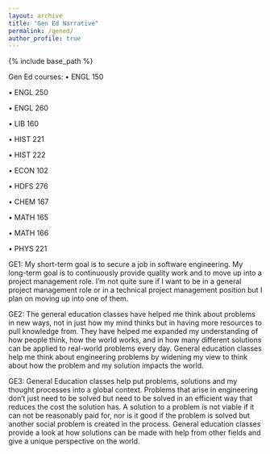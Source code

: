 ```yaml
---
layout: archive
title: "Gen Ed Narrative"
permalink: /gened/
author_profile: true
---
```


{% include base_path %}

Gen Ed courses:
•	ENGL 150

•	ENGL 250

•	ENGL 260

•	LIB 160

•	HIST 221

•	HIST 222

•	ECON 102

•	HDFS 276

•	CHEM 167

•	MATH 165

•	MATH 166

•	PHYS 221

GE1:
                My short-term goal is to secure a job in software engineering. My long-term goal 
				is to continuously provide quality work and to move up into a project management role. 
				I’m not quite sure if I want to be in a general project management role or in a technical 
				project management position but I plan on moving up into one of them.
 
GE2:
                The general education classes have helped me think about problems in new ways, not in just 
				how my mind thinks but in having more resources to pull knowledge from. They have helped me
				expanded my understanding of how people think, how the world works, and in how many different
				solutions can be applied to real-world problems every day. General education classes help me 
				think about engineering problems by widening my view to think about how the problem and my 
				solution impacts the world.
 
GE3:
                General Education classes help put problems, solutions and my thought processes into a global 
				context. Problems that arise in engineering don’t just need to be solved but need to be solved 
				in an efficient way that reduces the cost the solution has. A solution to a problem is not viable 
				if it can not be reasonably paid for, nor is it good if the problem is solved but another social 
				problem is created in the process. General education classes provide a look at how solutions can
				be made with help from other fields and give a unique perspective on the world.
